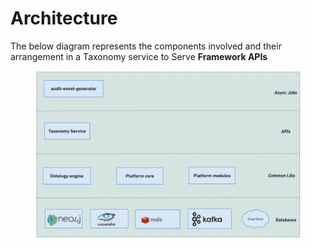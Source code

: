 # Architecture

The below diagram represents the components involved and their arrangement in a Taxonomy service to Serve **Framework APIs**

<figure><img src="../../../../.gitbook/assets/Taxonomy-architecture.png" alt=""><figcaption></figcaption></figure>
